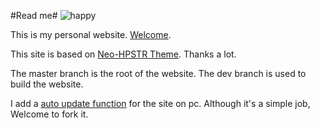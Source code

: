 #Read me#
![happy](https://cdn2.iconfinder.com/data/icons/despicable-me-2-minions/128/despicable-me-2-Minion-icon-8.png)

This is my personal website. [Welcome](https://peter-goa.github.io/).

This site is based on [Neo-HPSTR Theme](https://github.com/aron-bordin/neo-hpstr-jekyll-theme). Thanks a lot.

The master branch is the root of the website. The dev branch is used to build the website.

I add a [auto update function](https://github.com/Peter-Goa/autoUpdate "auto update function") for the site on pc. Although it's a simple job, Welcome to fork it.